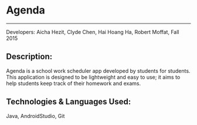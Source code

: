 # Agenda 
--------------
Developers: Aicha Hezit, Clyde Chen, Hai Hoang Ha, Robert Moffat, Fall 2015

Description:
------------
Agenda is a school work scheduler app developed by students for students. 
This application is designed to be lightweight and easy to use;
it aims to help students keep track of their homework and exams.

Technologies & Languages Used:
------------------
Java, AndroidStudio, Git 
